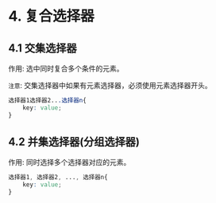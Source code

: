 # 4. 复合选择器

## 4.1 交集选择器
作用: 选中同时复合多个条件的元素。

`注意`: 交集选择器中如果有元素选择器，必须使用元素选择器开头。

```css
选择器1选择器2...选择器n{
    key: value;
}
```


## 4.2 并集选择器(分组选择器)
作用: 同时选择多个选择器对应的元素。

```css
选择器1, 选择器2, ..., 选择器n{
    key: value;
}
```

